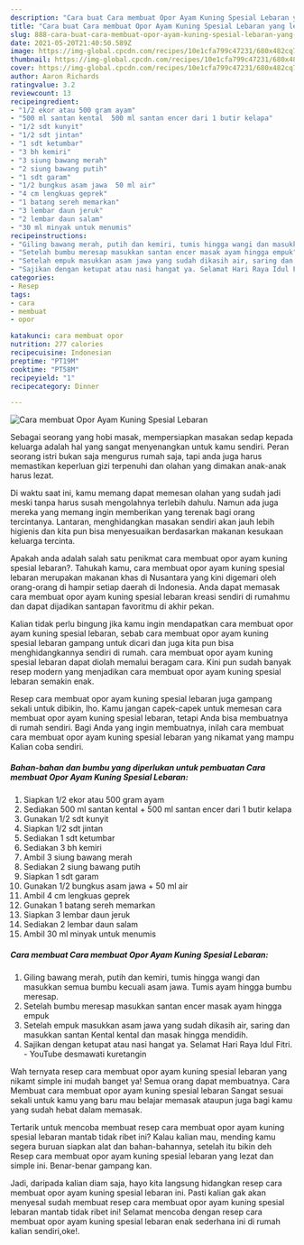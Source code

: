```yaml
---
description: "Cara buat Cara membuat Opor Ayam Kuning Spesial Lebaran yang lezat Untuk Jualan"
title: "Cara buat Cara membuat Opor Ayam Kuning Spesial Lebaran yang lezat Untuk Jualan"
slug: 888-cara-buat-cara-membuat-opor-ayam-kuning-spesial-lebaran-yang-lezat-untuk-jualan
date: 2021-05-20T21:40:50.589Z
image: https://img-global.cpcdn.com/recipes/10e1cfa799c47231/680x482cq70/cara-membuat-opor-ayam-kuning-spesial-lebaran-foto-resep-utama.jpg
thumbnail: https://img-global.cpcdn.com/recipes/10e1cfa799c47231/680x482cq70/cara-membuat-opor-ayam-kuning-spesial-lebaran-foto-resep-utama.jpg
cover: https://img-global.cpcdn.com/recipes/10e1cfa799c47231/680x482cq70/cara-membuat-opor-ayam-kuning-spesial-lebaran-foto-resep-utama.jpg
author: Aaron Richards
ratingvalue: 3.2
reviewcount: 13
recipeingredient:
- "1/2 ekor atau 500 gram ayam"
- "500 ml santan kental  500 ml santan encer dari 1 butir kelapa"
- "1/2 sdt kunyit"
- "1/2 sdt jintan"
- "1 sdt ketumbar"
- "3 bh kemiri"
- "3 siung bawang merah"
- "2 siung bawang putih"
- "1 sdt garam"
- "1/2 bungkus asam jawa  50 ml air"
- "4 cm lengkuas geprek"
- "1 batang sereh memarkan"
- "3 lembar daun jeruk"
- "2 lembar daun salam"
- "30 ml minyak untuk menumis"
recipeinstructions:
- "Giling bawang merah, putih dan kemiri, tumis hingga wangi dan masukkan semua bumbu kecuali asam jawa. Tumis ayam hingga bumbu meresap."
- "Setelah bumbu meresap masukkan santan encer masak ayam hingga empuk"
- "Setelah empuk masukkan asam jawa yang sudah dikasih air, saring dan masukkan santan Kental kental dan masak hingga mendidih."
- "Sajikan dengan ketupat atau nasi hangat ya. Selamat Hari Raya Idul Fitri. YouTube desmawati kuretangin"
categories:
- Resep
tags:
- cara
- membuat
- opor

katakunci: cara membuat opor 
nutrition: 277 calories
recipecuisine: Indonesian
preptime: "PT19M"
cooktime: "PT58M"
recipeyield: "1"
recipecategory: Dinner

---
```



![Cara membuat Opor Ayam Kuning Spesial Lebaran](https://img-global.cpcdn.com/recipes/10e1cfa799c47231/680x482cq70/cara-membuat-opor-ayam-kuning-spesial-lebaran-foto-resep-utama.jpg)

Sebagai seorang yang hobi masak, mempersiapkan masakan sedap kepada keluarga adalah hal yang sangat menyenangkan untuk kamu sendiri. Peran seorang istri bukan saja mengurus rumah saja, tapi anda juga harus memastikan keperluan gizi terpenuhi dan olahan yang dimakan anak-anak harus lezat.

Di waktu  saat ini, kamu memang dapat memesan olahan yang sudah jadi meski tanpa harus susah mengolahnya terlebih dahulu. Namun ada juga mereka yang memang ingin memberikan yang terenak bagi orang tercintanya. Lantaran, menghidangkan masakan sendiri akan jauh lebih higienis dan kita pun bisa menyesuaikan berdasarkan makanan kesukaan keluarga tercinta. 



Apakah anda adalah salah satu penikmat cara membuat opor ayam kuning spesial lebaran?. Tahukah kamu, cara membuat opor ayam kuning spesial lebaran merupakan makanan khas di Nusantara yang kini digemari oleh orang-orang di hampir setiap daerah di Indonesia. Anda dapat memasak cara membuat opor ayam kuning spesial lebaran kreasi sendiri di rumahmu dan dapat dijadikan santapan favoritmu di akhir pekan.

Kalian tidak perlu bingung jika kamu ingin mendapatkan cara membuat opor ayam kuning spesial lebaran, sebab cara membuat opor ayam kuning spesial lebaran gampang untuk dicari dan juga kita pun bisa menghidangkannya sendiri di rumah. cara membuat opor ayam kuning spesial lebaran dapat diolah memalui beragam cara. Kini pun sudah banyak resep modern yang menjadikan cara membuat opor ayam kuning spesial lebaran semakin enak.

Resep cara membuat opor ayam kuning spesial lebaran juga gampang sekali untuk dibikin, lho. Kamu jangan capek-capek untuk memesan cara membuat opor ayam kuning spesial lebaran, tetapi Anda bisa membuatnya di rumah sendiri. Bagi Anda yang ingin membuatnya, inilah cara membuat cara membuat opor ayam kuning spesial lebaran yang nikamat yang mampu Kalian coba sendiri.

<!--inarticleads1-->

##### Bahan-bahan dan bumbu yang diperlukan untuk pembuatan Cara membuat Opor Ayam Kuning Spesial Lebaran:

1. Siapkan 1/2 ekor atau 500 gram ayam
1. Sediakan 500 ml santan kental + 500 ml santan encer dari 1 butir kelapa
1. Gunakan 1/2 sdt kunyit
1. Siapkan 1/2 sdt jintan
1. Sediakan 1 sdt ketumbar
1. Sediakan 3 bh kemiri
1. Ambil 3 siung bawang merah
1. Sediakan 2 siung bawang putih
1. Siapkan 1 sdt garam
1. Gunakan 1/2 bungkus asam jawa + 50 ml air
1. Ambil 4 cm lengkuas geprek
1. Gunakan 1 batang sereh memarkan
1. Siapkan 3 lembar daun jeruk
1. Sediakan 2 lembar daun salam
1. Ambil 30 ml minyak untuk menumis




<!--inarticleads2-->

##### Cara membuat Cara membuat Opor Ayam Kuning Spesial Lebaran:

1. Giling bawang merah, putih dan kemiri, tumis hingga wangi dan masukkan semua bumbu kecuali asam jawa. Tumis ayam hingga bumbu meresap.
1. Setelah bumbu meresap masukkan santan encer masak ayam hingga empuk
1. Setelah empuk masukkan asam jawa yang sudah dikasih air, saring dan masukkan santan Kental kental dan masak hingga mendidih.
1. Sajikan dengan ketupat atau nasi hangat ya. Selamat Hari Raya Idul Fitri. - YouTube desmawati kuretangin




Wah ternyata resep cara membuat opor ayam kuning spesial lebaran yang nikamt simple ini mudah banget ya! Semua orang dapat membuatnya. Cara Membuat cara membuat opor ayam kuning spesial lebaran Sangat sesuai sekali untuk kamu yang baru mau belajar memasak ataupun juga bagi kamu yang sudah hebat dalam memasak.

Tertarik untuk mencoba membuat resep cara membuat opor ayam kuning spesial lebaran mantab tidak ribet ini? Kalau kalian mau, mending kamu segera buruan siapkan alat dan bahan-bahannya, setelah itu bikin deh Resep cara membuat opor ayam kuning spesial lebaran yang lezat dan simple ini. Benar-benar gampang kan. 

Jadi, daripada kalian diam saja, hayo kita langsung hidangkan resep cara membuat opor ayam kuning spesial lebaran ini. Pasti kalian gak akan menyesal sudah membuat resep cara membuat opor ayam kuning spesial lebaran mantab tidak ribet ini! Selamat mencoba dengan resep cara membuat opor ayam kuning spesial lebaran enak sederhana ini di rumah kalian sendiri,oke!.

